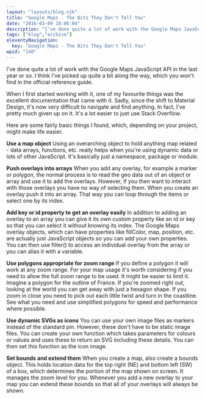 ```yaml
---
layout: "layouts/blog.njk"
title: "Google Maps - The Bits They Don't Tell You"
date: "2016-03-09 18:06:04"
description: "I've done quite a lot of work with the Google Maps JavaScript API in the last year or so"
tags: ["blog","archive"]
eleventyNavigation:
  key: "Google Maps - The Bits They Don't Tell You"
wpid: "140"
---
```

I've done quite a lot of work with the Google Maps JavaScript API in the last year or so. I think I've picked up quite a bit along the way, which you won't find in the official reference guide.

When I first started working with it, one of my favourite things was the excellent documentation that came with it. Sadly, since the shift to Material Design, it's now very difficult to navigate and find anything. In fact, I've pretty much given up on it. It's a lot easier to just use Stack Overflow.

Here are some fairly basic things I found, which, depending on your project, might make life easier.

<strong>Use a map object</strong>
Using an overarching object to hold anything map related - data arrays, functions, etc. really helps when you're using dynamic data or lots of other JavaScript. It's basically just a namespace, package or module.

<strong>Push overlays into arrays</strong>
When you add any overlay, for example a marker or polygon, the normal process is to read the geo data out of an object or array and use it to add the overlays. However, if you then want to interact with those overlays you have no way of selecting them. When you create an overlay push it into an array. That way you can loop through the items or select one by its index.

<strong>Add key or id property to get an overlay easily</strong>
In addition to adding an overlay to an array you can give it its own custom property like an id or key so that you can select it without knowing its index. The Google Maps overlay objects, which can have properties like fillColor, map, position, etc. are actually just JavaScript objects so you can add your own properties. You can then use filter() to access an individual overlay from the array or you can alias it with a variable.

<strong>Use polygons appropriate for zoom range</strong>
If you define a polygon it will work at any zoom range. For your map usage it's worth considering if you need to allow the full zoom range to be used. It might be easier to limit it. Imagine a polygon for the outline of France. If you're zoomed right out, looking at the world you can get away with just a hexagon shape. If you zoom in close you need to pick out each little twist and turn in the coastline. See what you need and use simplified polygons for speed and performance where possible.

<strong>Use dynamic SVGs as icons</strong>
You can use your own image files as markers instead of the standard pin. However, these don't have to be static image files. You can create your own function which takes parameters for colours or values and uses these to return an SVG including these details. You can then set this function as the icon image.

<strong>Set bounds and extend them</strong>
When you create a map, also create a bounds object. This holds location data for the top right (NE) and bottom left (SW) of a box, which determines the portion of the map shown on screen. It manages the zoom level for you. Whenever you add a new overlay to your map you can extend these bounds so that all of your overlays will always be shown.